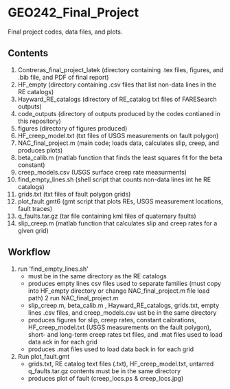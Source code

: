 # GEO242_Final_Project
Final project codes, data files, and plots.

## Contents
1. Contreras_final_project_latek (directory containing .tex files, figures, and .bib file, and PDF of final report)
2. HF_empty (directory containing .csv files that list non-data lines in the RE catalogs)
3. Hayward_RE_catalogs (directory of RE_catalog txt files of FARESearch outputs)
4. code_outputs (directory of outputs produced by the codes contianed in this repository)
5. figures (directory of figures produced)
6.  HF_creep_model.txt (txt files of USGS measurements on fault polygon)
7. NAC_final_project.m (main code; loads data, calculates slip, creep, and produces plots)
8. beta_calib.m (matlab function that finds the least squares fit for the beta constant)
9. creep_models.csv (USGS surface creep rate measurments)
10. find_empty_lines.sh (shell script that counts non-data lines int he RE catalogs)
11. grids.txt (txt files of fault polygon grids)
12. plot_fault.gmt6 (gmt script that plots REs, USGS measurement locations, fault traces)
13. q_faults.tar.gz (tar file containing kml files of quaternary faults)
14. slip_creep.m (matlab function that calculates slip and creep rates for a given grid)

## Workflow
1. run 'find_empty_lines.sh'
    - must be in the same directory as the RE catalogs
    - produces empty lines csv files used to separate families (must copy into HF_empty directory or change NAC_final_project.m file load path)
2 run NAC_final_project.m
    - slip_creep.m, beta_calib.m , Hayward_RE_catalogs, grids.txt, empty lines .csv files, and creep_models.csv ust be in the same directory
    - produces figures for slip, creep rates, constant caibrations, HF_creep_model.txt (USGS measurements on the fault polygon), short- and long-term creep rates txt files, and .mat files used to load data ack in for each grid
    - produces .mat files used to load data back in for each grid
3. Run plot_fault.gmt
    - grids.txt, RE catalog text files (.txt), HF_creep_model.txt, untarred q_faults.tar.gz contents must be in the same directory
    - produces plot of fault (creep_locs.ps & creep_locs.jpg)
